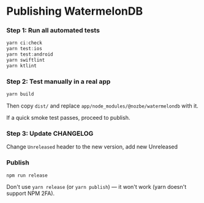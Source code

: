 # Publishing WatermelonDB

### Step 1: Run all automated tests

```js
yarn ci:check
yarn test:ios
yarn test:android
yarn swiftlint
yarn ktlint
```

### Step 2: Test manually in a real app

```js
yarn build
```

Then copy `dist/` and replace `app/node_modules/@nozbe/watermelondb` with it.

If a quick smoke test passes, proceed to publish.

### Step 3: Update CHANGELOG

Change `Unreleased` header to the new version, add new Unreleased

### Publish

```
npm run release
```

Don't use `yarn release` (or `yarn publish`) — it won't work (yarn doesn't support NPM 2FA).
